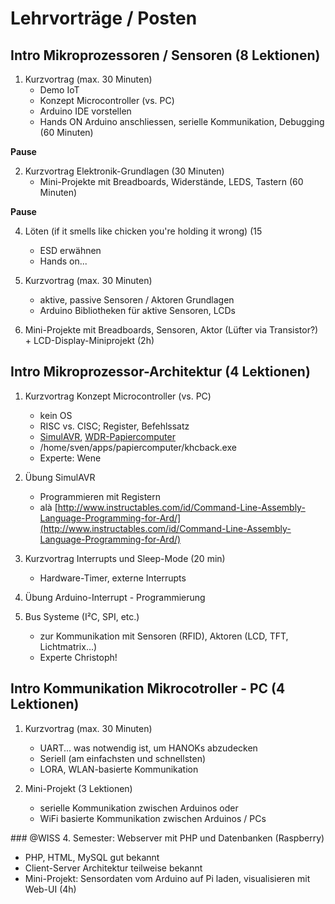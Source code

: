 # Lehrvorträge / Posten

## Intro Mikroprozessoren / Sensoren (8 Lektionen)

1. Kurzvortrag (max. 30 Minuten)
    - Demo IoT
    - Konzept Microcontroller (vs. PC)
    - Arduino IDE vorstellen
    - Hands ON Arduino anschliessen, serielle Kommunikation, Debugging (60 Minuten)

**Pause**

2. Kurzvortrag Elektronik-Grundlagen (30 Minuten)
    - Mini-Projekte mit Breadboards, Widerstände, LEDS, Tastern (60 Minuten)

**Pause**

4. Löten (if it smells like chicken you're holding it wrong) (15 
    - ESD erwähnen
    - Hands on...

3. Kurzvortrag (max. 30 Minuten)
    - aktive, passive Sensoren / Aktoren Grundlagen
    - Arduino Bibliotheken für aktive Sensoren, LCDs

4. Mini-Projekte mit Breadboards, Sensoren, Aktor (Lüfter via Transistor?) + LCD-Display-Miniprojekt (2h)

## Intro Mikroprozessor-Architektur (4 Lektionen)

1. Kurzvortrag Konzept Microcontroller (vs. PC)
	- kein OS
	- RISC vs. CISC; Register, Befehlssatz
	- [SimulAVR](https://www.mikrocontroller.net/articles/AVR-Simulation), 
[WDR-Papiercomputer](http://www.wolfgang-back.com/knowhow_home.php)
	- /home/sven/apps/papiercomputer/khcback.exe
	- Experte: Wene

2. Übung SimulAVR
	- Programmieren mit Registern
	- alà [http://www.instructables.com/id/Command-Line-Assembly-Language-Programming-for-Ard/](http://www.instructables.com/id/Command-Line-Assembly-Language-Programming-for-Ard/)

3. Kurzvortrag Interrupts und Sleep-Mode (20 min)
	- Hardware-Timer, externe Interrupts
	 
5. Übung Arduino-Interrupt - Programmierung

4. Bus Systeme (I²C, SPI, etc.)
	- zur Kommunikation mit Sensoren (RFID), Aktoren (LCD, TFT, Lichtmatrix...) 
	- Experte Christoph!
	
## Intro Kommunikation Mikrocotroller - PC  (4 Lektionen)

1. Kurzvortrag (max. 30 Minuten)
	- UART... was notwendig ist, um HANOKs abzudecken
	- Seriell (am einfachsten und schnellsten)
	- LORA, WLAN-basierte Kommunikation

2. Mini-Projekt (3 Lektionen)
	- serielle Kommunikation zwischen Arduinos oder
	- WiFi basierte Kommunikation zwischen Arduinos / PCs

<div class="wiss">
### @WISS 4. Semester: Webserver mit PHP und Datenbanken (Raspberry)

- PHP, HTML, MySQL gut bekannt
- Client-Server Architektur teilweise bekannt
- Mini-Projekt: Sensordaten vom Arduino auf Pi laden, visualisieren mit Web-UI (4h)
</div>